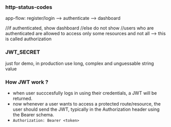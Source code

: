 
### http-status-codes


app-flow:
register/login --> authenticate --> dashboard

//if authenticated, show dashboard
//else do not show
//users who are authenticated are allowed to access only some resources and not all --> this is called authorization


### JWT_SECRET
just for demo, in production use long, complex and unguessable string value

### How JWT work ?
- when user succcesfully logs in using their credentials, a JWT will be returned.
- now whenever a user wants to access a protected route/resource, the user should send the JWT, typically in the Authorization  header using the Bearer schema.
- `Authorization: Bearer <token>`
